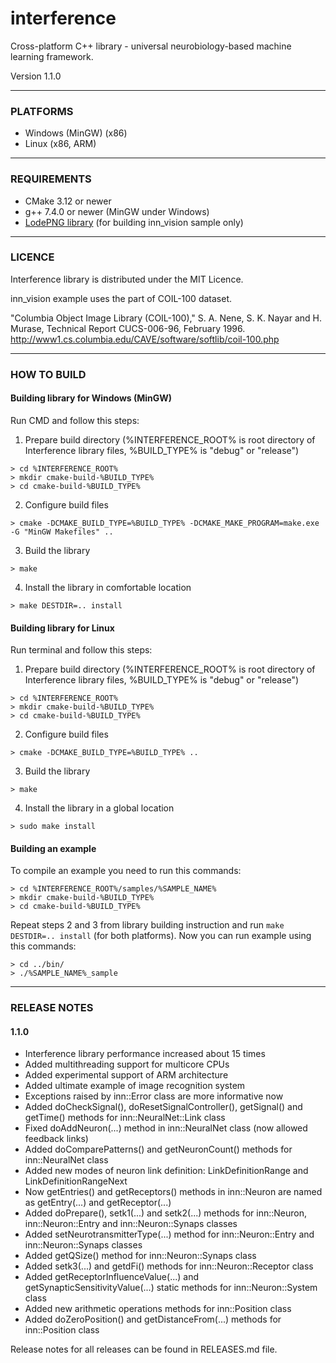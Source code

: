 # interference
Cross-platform C++ library - universal neurobiology-based machine learning framework.

Version 1.1.0

----------------------------------------------------------------
### PLATFORMS
- Windows (MinGW) (x86)
- Linux (x86, ARM)

----------------------------------------------------------------
### REQUIREMENTS
- CMake 3.12 or newer
- g++ 7.4.0 or newer (MinGW under Windows)
- [LodePNG library](https://github.com/lvandeve/lodepng) (for building inn_vision sample only)

----------------------------------------------------------------
### LICENCE
Interference library is distributed under the MIT Licence.

inn_vision example uses the part of COIL-100 dataset.

"Columbia Object Image Library (COIL-100)," S. A. Nene, S. K. Nayar and H. Murase, Technical Report CUCS-006-96, February 1996.
http://www1.cs.columbia.edu/CAVE/software/softlib/coil-100.php

----------------------------------------------------------------
### HOW TO BUILD
#### Building library for Windows (MinGW)
Run CMD and follow this steps:
1. Prepare build directory (%INTERFERENCE_ROOT% is root directory of Interference library files, %BUILD_TYPE% is "debug" or "release")
```
> cd %INTERFERENCE_ROOT%
> mkdir cmake-build-%BUILD_TYPE%
> cd cmake-build-%BUILD_TYPE%
```
2. Configure build files
```
> cmake -DCMAKE_BUILD_TYPE=%BUILD_TYPE% -DCMAKE_MAKE_PROGRAM=make.exe -G "MinGW Makefiles" ..
```
3. Build the library
```   
> make
```
4. Install the library in comfortable location
```
> make DESTDIR=.. install
```
#### Building library for Linux
Run terminal and follow this steps:
1. Prepare build directory (%INTERFERENCE_ROOT% is root directory of Interference library files, %BUILD_TYPE% is "debug" or "release")
```
> cd %INTERFERENCE_ROOT%
> mkdir cmake-build-%BUILD_TYPE%
> cd cmake-build-%BUILD_TYPE%
```
2. Configure build files
```
> cmake -DCMAKE_BUILD_TYPE=%BUILD_TYPE% ..
```
3. Build the library
```
> make
```
4. Install the library in a global location
```
> sudo make install
```
#### Building an example
To compile an example you need to run this commands:
```
> cd %INTERFERENCE_ROOT%/samples/%SAMPLE_NAME%
> mkdir cmake-build-%BUILD_TYPE%
> cd cmake-build-%BUILD_TYPE%
```
Repeat steps 2 and 3 from library building instruction and run ```make DESTDIR=.. install``` (for both platforms).
Now you can run example using this commands:
```
> cd ../bin/
> ./%SAMPLE_NAME%_sample
```

----------------------------------------------------------------
### RELEASE NOTES
#### 1.1.0
- Interference library performance increased about 15 times
- Added multithreading support for multicore CPUs
- Added experimental support of ARM architecture
- Added ultimate example of image recognition system
- Exceptions raised by inn::Error class are more informative now
- Added doCheckSignal(), doResetSignalController(), getSignal() and getTime() methods for inn::NeuralNet::Link class
- Fixed doAddNeuron(...) method in inn::NeuralNet class (now allowed feedback links)
- Added doComparePatterns() and getNeuronCount() methods for inn::NeuralNet class
- Added new modes of neuron link definition: LinkDefinitionRange and LinkDefinitionRangeNext
- Now getEntries() and getReceptors() methods in inn::Neuron are named as getEntry(...) and getReceptor(...)
- Added doPrepare(), setk1(...) and setk2(...) methods for inn::Neuron, inn::Neuron::Entry and inn::Neuron::Synaps classes
- Added setNeurotransmitterType(...) method for inn::Neuron::Entry and inn::Neuron::Synaps classes
- Added getQSize() method for inn::Neuron::Synaps class
- Added setk3(...) and getdFi() methods for inn::Neuron::Receptor class
- Added getReceptorInfluenceValue(...) and getSynapticSensitivityValue(...) static methods for inn::Neuron::System class
- Added new arithmetic operations methods for inn::Position class
- Added doZeroPosition() and getDistanceFrom(...) methods for inn::Position class

Release notes for all releases can be found in RELEASES.md file.
